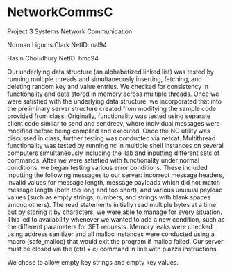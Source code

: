 # NetworkCommsC

Project 3 Systems Network Communication

Norman Ligums Clark
NetID: nal94

Hasin Choudhury
NetID: hmc94

Our underlying data structure (an alphabetized linked list) was tested by running multiple threads and simultaneously inserting, fetching, and deleting random key and value entries. We checked for consistency in functionality and data stored in memory across multiple threads. Once we were satisfied with the underlying data structure, we incorporated that into the preliminary server structure created from modifying the sample code provided from class. Originally, functionality was tested using separate client code similar to send and sendrecv, where individual messages were modified before being compiled and executed. Once the NC utility was discussed in class, further testing was conducted via netcat. Multithread functionality was tested by running nc in multiple shell instances on several computers simultaneously including the ilab and inputting different sets of commands. After we were satisfied with functionality under normal conditions, we began testing various error conditions. These included inputting the following messages to our server: incorrect message headers, invalid values for message length, message payloads which did not match message length (both too long and too short), and various unusual payload values (such as empty strings, numbers, and strings with blank spaces among others). The read statements initially read multiple bytes at a time but by storing it by characters, we were able to manage for every situation. This led to availability whenever we wanted to add a new condition, such as the different parameters for SET requests. Memory leaks were checked using address sanitizer and all malloc instances were conducted using a macro (safe_malloc) that would exit the program if malloc failed. Our server must be closed via the (ctrl + c) command in line with piazza instructions.

We chose to allow empty key strings and empty key values.

